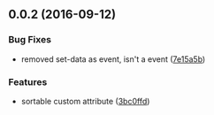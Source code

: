 <a name="0.0.2"></a>
## 0.0.2 (2016-09-12)


### Bug Fixes

* removed set-data as event, isn't a event ([7e15a5b](https://github.com/eriklieben/aurelia-sortablejs/commit/7e15a5b))


### Features

* sortable custom attribute ([3bc0ffd](https://github.com/eriklieben/aurelia-sortablejs/commit/3bc0ffd))



